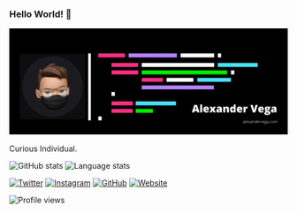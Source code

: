 ### Hello World! 👋

<img src="https://raw.githubusercontent.com//alexndrvega/alexndrvega/master/assets/Alexander-Vega.png" alt="Banner Alexander Vega">

Curious Individual.


![GitHub stats](https://github-readme-stats.vercel.app/api?username=alexndrvega&show_icons=true&count_private=true&theme=tokyonight)
![Language stats](https://github-readme-stats.vercel.app/api/top-langs/?username=alexndrvega&theme=tokyonight)

<a href="https://twitter.com/alexndrvega" target="_blank"><img src="https://raw.githubusercontent.com/arturssmirnovs/arturssmirnovs/master/tw.png" alt="Twitter" width="30"></a>
<a href="https://www.instagram.com/alexndr.vega/" target="_blank"><img src="https://raw.githubusercontent.com/arturssmirnovs/arturssmirnovs/master/ig.png" alt="Instagram" width="30"></a>
<a href="https://github.com/alexndrvega" target="_blank"><img src="https://raw.githubusercontent.com/arturssmirnovs/arturssmirnovs/master/git.png" alt="GitHub" width="30"></a>
<a href="https://alexandervega.com" target="_blank"><img src="https://raw.githubusercontent.com/arturssmirnovs/arturssmirnovs/master/www.png" alt="Website" width="30"></a>

![Profile views](https://gpvc.arturio.dev/alexndrvega)
<!--
**alexndrvega/alexndrvega** is a ✨ _special_ ✨ repository because its `README.md` (this file) appears on your GitHub profile.

Here are some ideas to get you started:

- 🔭 I’m currently working on ...
- 🌱 I’m currently learning ...
- 👯 I’m looking to collaborate on ...
- 🤔 I’m looking for help with ...
- 💬 Ask me about ...
- 📫 How to reach me: ...
- 😄 Pronouns: ...
- ⚡ Fun fact: ...
-->
